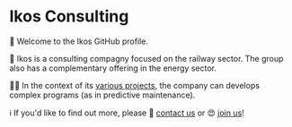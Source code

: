 # Ikos Consulting

👋 Welcome to the Ikos GitHub profile.

🚄 Ikos is a consulting compagny focused on the railway sector. The group also has a complementary offering in the energy sector.

🧑‍💻 In the context of its [various projects](https://www.ikosconsulting.com/nos-practices), the company can develops complex programs (as in predictive maintenance).

ℹ️ If you'd like to find out more, please 📧 [contact us](mailto:contact@ikosconsulting.com) or 😍 [join us](https://www.ikosconsulting.com/nos-offres)!
